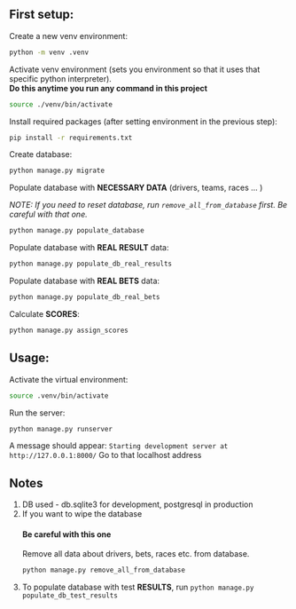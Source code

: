 ## First setup:
Create a new venv environment:
```bash
python -m venv .venv
```

Activate venv environment (sets you environment so that it uses that specific python interpreter).<br> 
**Do this anytime you run any command in this project**
```bash
source ./venv/bin/activate
```

Install required packages (after setting environment in the previous step):
```bash
pip install -r requirements.txt
```

Create database:
```bash
python manage.py migrate
```

Populate database with **NECESSARY DATA** (drivers, teams, races ... )

*NOTE: If you need to reset database, run `remove_all_from_database` first. Be careful with that one.*
```bash
python manage.py populate_database
```

Populate database with **REAL RESULT** data:
```bash
python manage.py populate_db_real_results
```

Populate database with **REAL BETS** data:
```bash
python manage.py populate_db_real_bets
```

Calculate **SCORES**:
```bash
python manage.py assign_scores
```

## Usage:
Activate the virtual environment:
```bash
source .venv/bin/activate
```

Run the server:
```bash
python manage.py runserver
```
A message should appear: `Starting development server at http://127.0.0.1:8000/`
Go to that localhost address

## Notes
1. DB used - db.sqlite3 for development, postgresql in production
2. If you want to wipe the database
    #### Be careful with this one
    Remove all data about drivers, bets, races etc. from database.
    ```bash
    python manage.py remove_all_from_database
    ```
3. To populate database with test **RESULTS**, run `python manage.py populate_db_test_results`
